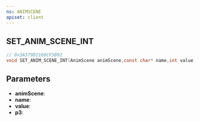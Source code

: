 ```yaml
---
ns: ANIMSCENE
apiset: client
---
```

## SET_ANIM_SCENE_INT

```c
// 0x3A379D2166CF5B92
void SET_ANIM_SCENE_INT(AnimScene animScene,const char* name,int value,BOOL p3);
```


## Parameters
* **animScene**:
* **name**:
* **value**:
* **p3**: